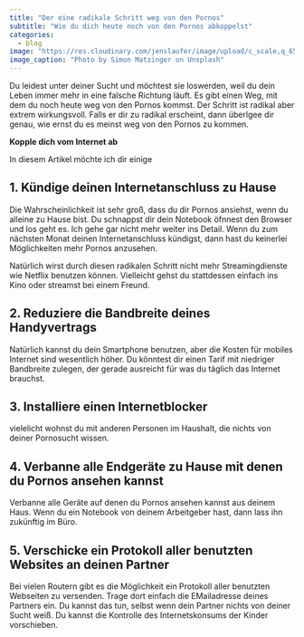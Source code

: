 ```yaml
---
title: "Der eine radikale Schritt weg von den Pornos"
subtitle: "Wie du dich heute noch von den Pornos abkoppelst"
categories:
  - blog
image: "https://res.cloudinary.com/jenslaufer/image/upload/c_scale,q_65,w_800/v1580974122/hanna-stolt-Cdi9Bjvceck-unsplash.jpg"
image_caption: "Photo by Simon Matzinger on Unsplash"
---
```


Du leidest unter deiner Sucht und möchtest sie loswerden, weil du dein Leben immer mehr in eine falsche Richtung läuft. Es gibt einen Weg, mit dem du noch heute weg von den Pornos kommst. Der Schritt ist radikal aber extrem wirkungsvoll. Falls er dir zu radikal erscheint, dann überlgee dir genau, wie ernst du es meinst weg von den Pornos zu kommen.

**Kopple dich vom Internet ab**

In diesem Artikel möchte ich dir einige

## 1. Kündige deinen Internetanschluss zu Hause

Die Wahrscheinlichkeit ist sehr groß, dass du dir Pornos ansiehst, wenn du alleine zu Hause bist. Du schnappst dir dein Notebook öfnnest den Browser und los geht es.
Ich gehe gar nicht mehr weiter ins Detail. Wenn du zum nächsten Monat deinen Internetanschluss kündigst, dann hast du keinerlei Möglichkeiten mehr Pornos anzusehen.

Natürlich wirst durch diesen radikalen Schritt nicht mehr Streamingdienste wie Netflix benutzen können. Vielleicht gehst du stattdessen einfach ins Kino oder streamst bei einem Freund.

## 2. Reduziere die Bandbreite deines Handyvertrags

Natürlich kannst du dein Smartphone benutzen, aber die Kosten für mobiles Internet sind wesentlich höher. Du könntest dir einen Tarif mit niedriger Bandbreite zulegen,
der gerade ausreicht für was du täglich das Internet brauchst.

## 3. Installiere einen Internetblocker

vielelicht wohnst du mit anderen Personen im Haushalt, die nichts von deiner Pornosucht wissen.

## 4. Verbanne alle Endgeräte zu Hause mit denen du Pornos ansehen kannst

Verbanne alle Geräte auf denen du Pornos ansehen kannst aus deinem Haus. Wenn du ein Notebook von deinem Arbeitgeber hast, dann lass ihn zukünftig im Büro.

## 5. Verschicke ein Protokoll aller benutzten Websites an deinen Partner

Bei vielen Routern gibt es die Möglichkeit ein Protokoll aller benutzten Webseiten zu versenden.
Trage dort einfach die EMailadresse deines Partners ein. Du kannst das tun, selbst wenn dein Partner nichts von deiner Sucht weiß. Du kannst die Kontrolle des Internetskonsums der Kinder vorschieben.
